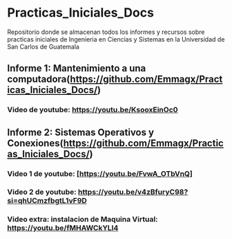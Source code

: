 # Practicas_Iniciales_Docs
 Repositorio donde se almacenan todos los informes y recursos sobre practicas iniciales de Ingenieria en Ciencias y Sistemas en la Universidad de San Carlos de Guatemala

## Informe 1: Mantenimiento a una computadora(https://github.com/Emmagx/Practicas_Iniciales_Docs/)
### Video de youtube: https://youtu.be/KsooxEinOc0

## Informe 2: Sistemas Operativos y Conexiones(https://github.com/Emmagx/Practicas_Iniciales_Docs/)
### Video 1 de youtube: [https://youtu.be/FvwA_OTbVnQ]
### Video 2 de youtube: https://youtu.be/v4zBfuryC98?si=qhUCmzfbgtL1vF9D
### Video extra: instalacion de Maquina Virtual: https://youtu.be/fMHAWCkYLl4
